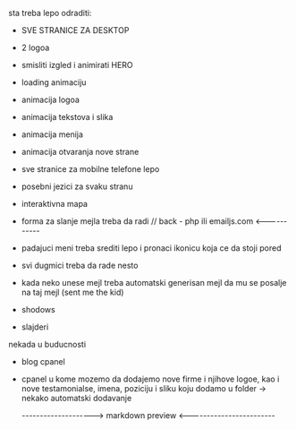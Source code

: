 sta treba lepo odraditi:
- SVE STRANICE ZA DESKTOP
- 2 logoa
- smisliti izgled i animirati HERO

- loading animaciju
- animacija logoa
- animacija tekstova i slika
- animacija menija
- animacija otvaranja nove strane

- sve stranice za mobilne telefone lepo
- posebni jezici za svaku stranu

- interaktivna mapa
- forma za slanje mejla treba da radi // back - php ili emailjs.com <-----------

- padajuci meni treba srediti lepo i pronaci ikonicu koja ce da stoji pored
- svi dugmici treba da rade nesto
- kada neko unese mejl treba automatski generisan mejl da mu se posalje na taj mejl (sent me the kid)

- shodows
- slajderi



nekada u buducnosti
- blog cpanel
- cpanel u kome mozemo da dodajemo nove firme i njihove logoe, kao i nove testamonialse, 
  imena, poziciju i sliku koju dodamo u folder -> nekako automatski dodavanje


  --------------------> markdown preview <------------------------